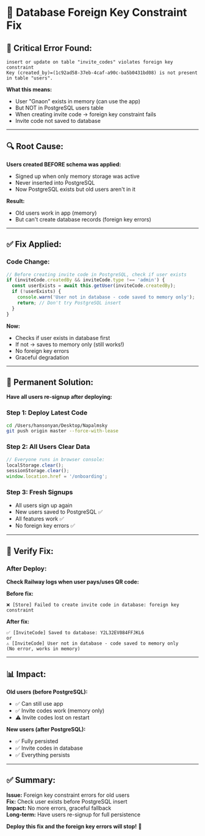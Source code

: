 # 🔧 Database Foreign Key Constraint Fix

## 🔴 **Critical Error Found:**

```
insert or update on table "invite_codes" violates foreign key constraint
Key (created_by)=(1c92ad58-37eb-4caf-a90c-ba5b0431bd08) is not present in table "users".
```

**What this means:**
- User "Gnaon" exists in memory (can use the app)
- But NOT in PostgreSQL users table
- When creating invite code → foreign key constraint fails
- Invite code not saved to database

---

## 🔍 **Root Cause:**

**Users created BEFORE schema was applied:**
- Signed up when only memory storage was active
- Never inserted into PostgreSQL
- Now PostgreSQL exists but old users aren't in it

**Result:**
- Old users work in app (memory)
- But can't create database records (foreign key errors)

---

## ✅ **Fix Applied:**

### **Code Change:**

```typescript
// Before creating invite code in PostgreSQL, check if user exists
if (inviteCode.createdBy && inviteCode.type !== 'admin') {
  const userExists = await this.getUser(inviteCode.createdBy);
  if (!userExists) {
    console.warn('User not in database - code saved to memory only');
    return; // Don't try PostgreSQL insert
  }
}
```

**Now:**
- Checks if user exists in database first
- If not → saves to memory only (still works!)
- No foreign key errors
- Graceful degradation

---

## 🎯 **Permanent Solution:**

**Have all users re-signup after deploying:**

### **Step 1: Deploy Latest Code**

```bash
cd /Users/hansonyan/Desktop/Napalmsky
git push origin master --force-with-lease
```

### **Step 2: All Users Clear Data**

```javascript
// Everyone runs in browser console:
localStorage.clear();
sessionStorage.clear();
window.location.href = '/onboarding';
```

### **Step 3: Fresh Signups**

- All users sign up again
- New users saved to PostgreSQL ✅
- All features work ✅
- No foreign key errors ✅

---

## 🧪 **Verify Fix:**

### **After Deploy:**

**Check Railway logs when user pays/uses QR code:**

**Before fix:**
```
❌ [Store] Failed to create invite code in database: foreign key constraint
```

**After fix:**
```
✅ [InviteCode] Saved to database: Y2L32EV084FFJKL6
or
⚠️ [InviteCode] User not in database - code saved to memory only
(No error, works in memory)
```

---

## 📊 **Impact:**

**Old users (before PostgreSQL):**
- ✅ Can still use app
- ✅ Invite codes work (memory only)
- ⚠️ Invite codes lost on restart

**New users (after PostgreSQL):**
- ✅ Fully persisted
- ✅ Invite codes in database
- ✅ Everything persists

---

## ✅ **Summary:**

**Issue:** Foreign key constraint errors for old users  
**Fix:** Check user exists before PostgreSQL insert  
**Impact:** No more errors, graceful fallback  
**Long-term:** Have users re-signup for full persistence  

**Deploy this fix and the foreign key errors will stop!** 🎉

